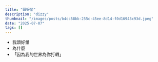 ```yaml
---
title: "頭好暈"
description: "dizzy"
thumbnail: "/images/posts/b4cc58bb-255c-45ee-8d14-f0d16943c93d.jpeg"
date: "2025-07-07"
tags: []
---
```

- 我頭好暈
- 為什麼
- 「因為我的世界為你打轉」
